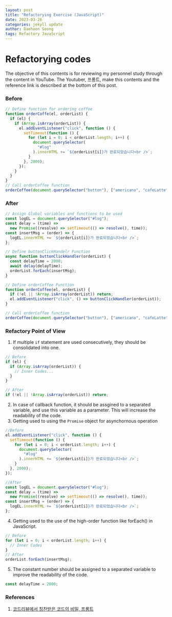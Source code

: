 ```yaml
---
layout: post
title: "Refactorying Exercise (JavaScript)"
date: 2023-03-26
categories: jekyll update
author: Daehoon Seong
tags: Refactory JavaScript
---
```


# Refactorying codes

The objective of this contents is for reviewing my personnel study through the content in YouTube. The Youtuber, 프롱트, make this contents and the reference link is described at the bottom of this post.

### Before

```javascript
// Define function for ordering coffee
function orderCoffe(el, orderList) {
  if (el) {
    if (Array.isArray(orderList)) {
      el.addEventListener("click", function () {
        setTimeout(function () {
          for (let i = 0; i < orderList.length; i++) {
            document.querySelector(
              "#log"
            ).innerHTML += `${orderList[i]}가 완료되었습니다<br />`;
          }
        }, 2000);
      });
    }
  }
}
// Call orderCoffee function
orderCoffee(document.querySelector("button"), ["americano", "cafeLatte"]);
```

### After

```javascript
// Assign Global variables and functions to be used
const logEL = document.querySelector("#log");
const delay = (time) =>
  new Promise((resolve) => setTimeout(() => resolve(), time));
const insertMsg = (order) => {
  logEL.innerHTML += `${orderList[i]}가 완료되었습니다<br />`;
};

// Define buttonClickHandelr Function
async function buttonClickHandler(orderList) {
  const delayTime = 2000;
  await delay(delayTime);
  orderList.forEach(insertMsg);
}

// Define orderCoffee Function
function orderCoffee(el, orderList) {
  if (!el || !Array.isArray(orderList)) return;
  el.addEventListener("click", () => buttonClickHandler(orderList));
}

// Call orderCoffee function
orderCoffee(document.querySelector("button"), ["americano", "cafeLatte"]);
```

### Refactory Point of View

1. If multiple `if` statement are used consecutively, they should be consolidated into one.

```javascript
// Before
if (el) {
  if (Array.isArray(orderList)) {
    // Inner Codes...
  }
}

// After
if (!el || !Array.isArray(orderList)) return;
```

2. In case of callback function, it should be assgined to a separated variable, and use this variable as a parameter. This will increase the readability of the code.
3. Getting used to using the `Promise` object for asynchornous operation

```javascript
//Before
el.addEventListener("click", function () {
  setTimeout(function () {
    for (let i = 0; i < orderList.length; i++) {
      document.querySelector(
        "#log"
      ).innerHTML += `${orderList[i]}가 완료되었습니다<br />`;
    }
  }, 2000);
});

//After
const logEL = document.querySelector("#log");
const delay = (time) =>
  new Promise((resolve) => setTimeout(() => resolve(), time));
const insertMsg = (order) => {
  logEL.innerHTML += `${orderList[i]}가 완료되었습니다<br />`;
};
```

4. Getting used to the use of the high-order function like forEach() in JavaScript.

```javascript
// Before
for (let i = 0; i < orderList.length; i++) {
  // Inner Codes
}
// After
orderList.forEach(insertMsg);
```

5. The constant number should be assigned to a separated variable to improve the readability of the code.

```javascript
const delayTime = 2000;
```

### References

1. [코드리뷰에서 칭찬받은 코드의 비밀, 프롱트](https://www.youtube.com/watch?v=BfpTtsWTWEM)
